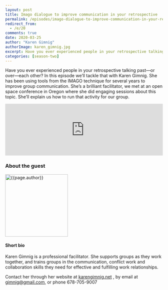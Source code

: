 ```yaml
---
layout: post
title: Imago dialogue to improve communication in your retrospective
permalink: /episodes/imago-dialogue-to-improve-communication-in-your-retrospective
redirect_from: 
  - /e/20
comments: true
date: 2020-03-25
author: "Karen Gimnig"
authorImage: karen_gimnig.jpg
excerpt: Have you ever experienced people in your retrospective talking past—or over—each other? In this episode we’ll tackle that with Karen Gimnig.  She has been using tools from the IMAGO technique for several years to improve group communication. She’s a brilliant facilitator, we met at an open space conference in Oregon where she did engaging sessions about this topic. She’ll explain us how to run that activity for our group.
categories: [season-two]
---
```


Have you ever experienced people in your retrospective talking past—or over—each other? In this episode we’ll tackle that with Karen Gimnig.  She has been using tools from the IMAGO technique for several years to improve group communication. She’s a brilliant facilitator, we met at an open space conference in Oregon where she did engaging sessions about this topic. She’ll explain us how to run that activity for our group.

<iframe width="100%" height="166" scrolling="no" frameborder="no" allow="autoplay" src="https://w.soundcloud.com/player/?url=https%3A//api.soundcloud.com/tracks/783353650%3Fsecret_token%3Ds-zIDcZhGJf0f&color=%23ff5500&auto_play=false&hide_related=false&show_comments=true&show_user=true&show_reposts=false&show_teaser=true"></iframe>

### About the guest

<img width="200px" src="/assets/{{page.authorImage}}" alt="{{page.author}}">

#### Short bio 

Karen Gimnig is a professional facilitator. She supports groups as they work together, and trains groups in the communication, conflict work and collaboration skills they need for effective and fulfilling work relationships.  

Contact her through her website at <a href="karengimnig.net">karengimnig.net</a> , by email at <a href="mailto:gimnig@gmail.com">gimnig@gmail.com</a>, or phone 678-705-9007


